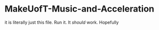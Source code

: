 # MakeUofT-Music-and-Acceleration

it is literally just this file. Run it. It *should* work. Hopefully
